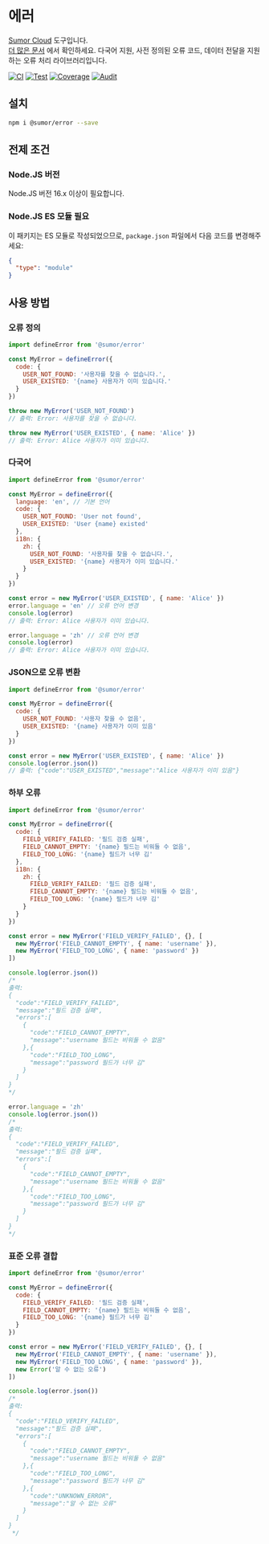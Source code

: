 # 에러

[Sumor Cloud](https://sumor.cloud) 도구입니다.  
[더 많은 문서](https://sumor.cloud/error) 에서 확인하세요. 다국어 지원, 사전 정의된 오류 코드, 데이터 전달을 지원하는 오류 처리 라이브러리입니다.

[![CI](https://github.com/sumor-cloud/error/actions/workflows/ci.yml/badge.svg)](https://github.com/sumor-cloud/error/actions/workflows/ci.yml)
[![Test](https://github.com/sumor-cloud/error/actions/workflows/ut.yml/badge.svg)](https://github.com/sumor-cloud/error/actions/workflows/ut.yml)
[![Coverage](https://github.com/sumor-cloud/error/actions/workflows/coverage.yml/badge.svg)](https://github.com/sumor-cloud/error/actions/workflows/coverage.yml)
[![Audit](https://github.com/sumor-cloud/error/actions/workflows/audit.yml/badge.svg)](https://github.com/sumor-cloud/error/actions/workflows/audit.yml)

## 설치

```bash
npm i @sumor/error --save
```

## 전제 조건

### Node.JS 버전

Node.JS 버전 16.x 이상이 필요합니다.

### Node.JS ES 모듈 필요

이 패키지는 ES 모듈로 작성되었으므로, `package.json` 파일에서 다음 코드를 변경해주세요:

```json
{
  "type": "module"
}
```

## 사용 방법

### 오류 정의

```js
import defineError from '@sumor/error'

const MyError = defineError({
  code: {
    USER_NOT_FOUND: '사용자를 찾을 수 없습니다.',
    USER_EXISTED: '{name} 사용자가 이미 있습니다.'
  }
})

throw new MyError('USER_NOT_FOUND')
// 출력: Error: 사용자를 찾을 수 없습니다.

throw new MyError('USER_EXISTED', { name: 'Alice' })
// 출력: Error: Alice 사용자가 이미 있습니다.
```

### 다국어

```js
import defineError from '@sumor/error'

const MyError = defineError({
  language: 'en', // 기본 언어
  code: {
    USER_NOT_FOUND: 'User not found',
    USER_EXISTED: 'User {name} existed'
  },
  i18n: {
    zh: {
      USER_NOT_FOUND: '사용자를 찾을 수 없습니다.',
      USER_EXISTED: '{name} 사용자가 이미 있습니다.'
    }
  }
})

const error = new MyError('USER_EXISTED', { name: 'Alice' })
error.language = 'en' // 오류 언어 변경
console.log(error)
// 출력: Error: Alice 사용자가 이미 있습니다.

error.language = 'zh' // 오류 언어 변경
console.log(error)
// 출력: Error: Alice 사용자가 이미 있습니다.
```

### JSON으로 오류 변환

```js
import defineError from '@sumor/error'

const MyError = defineError({
  code: {
    USER_NOT_FOUND: '사용자 찾을 수 없음',
    USER_EXISTED: '{name} 사용자가 이미 있음'
  }
})

const error = new MyError('USER_EXISTED', { name: 'Alice' })
console.log(error.json())
// 출력: {"code":"USER_EXISTED","message":"Alice 사용자가 이미 있음"}
```

### 하부 오류

```js
import defineError from '@sumor/error'

const MyError = defineError({
  code: {
    FIELD_VERIFY_FAILED: '필드 검증 실패',
    FIELD_CANNOT_EMPTY: '{name} 필드는 비워둘 수 없음',
    FIELD_TOO_LONG: '{name} 필드가 너무 김'
  },
  i18n: {
    zh: {
      FIELD_VERIFY_FAILED: '필드 검증 실패',
      FIELD_CANNOT_EMPTY: '{name} 필드는 비워둘 수 없음',
      FIELD_TOO_LONG: '{name} 필드가 너무 김'
    }
  }
})

const error = new MyError('FIELD_VERIFY_FAILED', {}, [
  new MyError('FIELD_CANNOT_EMPTY', { name: 'username' }),
  new MyError('FIELD_TOO_LONG', { name: 'password' })
])

console.log(error.json())
/* 
출력: 
{
  "code":"FIELD_VERIFY_FAILED",
  "message":"필드 검증 실패",
  "errors":[
    {
      "code":"FIELD_CANNOT_EMPTY",
      "message":"username 필드는 비워둘 수 없음"
    },{
      "code":"FIELD_TOO_LONG",
      "message":"password 필드가 너무 김"
    }
  ]
}
*/

error.language = 'zh'
console.log(error.json())
/*
출력:
{
  "code":"FIELD_VERIFY_FAILED",
  "message":"필드 검증 실패",
  "errors":[
    {
      "code":"FIELD_CANNOT_EMPTY",
      "message":"username 필드는 비워둘 수 없음"
    },{
      "code":"FIELD_TOO_LONG",
      "message":"password 필드가 너무 김"
    }
  ]
}
*/
```

### 표준 오류 결합

```js
import defineError from '@sumor/error'

const MyError = defineError({
  code: {
    FIELD_VERIFY_FAILED: '필드 검증 실패',
    FIELD_CANNOT_EMPTY: '{name} 필드는 비워둘 수 없음',
    FIELD_TOO_LONG: '{name} 필드가 너무 김'
  }
})

const error = new MyError('FIELD_VERIFY_FAILED', {}, [
  new MyError('FIELD_CANNOT_EMPTY', { name: 'username' }),
  new MyError('FIELD_TOO_LONG', { name: 'password' }),
  new Error('알 수 없는 오류')
])

console.log(error.json())
/*
출력:
{
  "code":"FIELD_VERIFY_FAILED",
  "message":"필드 검증 실패",
  "errors":[
    {
      "code":"FIELD_CANNOT_EMPTY",
      "message":"username 필드는 비워둘 수 없음"
    },{
      "code":"FIELD_TOO_LONG",
      "message":"password 필드가 너무 김"
    },{
      "code":"UNKNOWN_ERROR",
      "message":"알 수 없는 오류"
    }
  ]
}
 */
```  